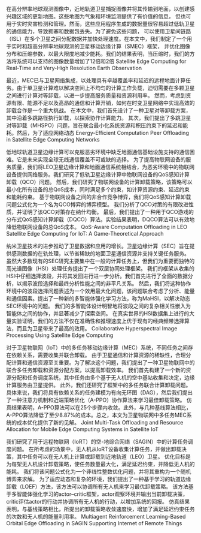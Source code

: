 在高分辨率地球观测图像中，近地轨道卫星捕捉图像并将其传输到地面，以创建感兴趣区域的更新地图。这些地图为气象和环境监测提供了有价值的信息，
但也可用于实时灾害检测和管理。然而，这些应用程序生成的数据量很容易超过低轨卫星的通信能力，导致拥塞和数据包丢失。为了避免这些问题，
可以使用卫星间链路（ISL）在多个卫星之间分配数据并加快处理速度。在本文中，我们制定了一个用于实时和超高分辨率地球观测的卫星移动边缘计算（SMEC）框架，
并优化图像分布和压缩参数，以最大限度地减少能耗。我们的结果表明，当压缩时，我们的方法将系统可以支持的图像数量增加了12倍和2倍
Satellite Edge Computing for Real-Time and Very-High Resolution Earth Observation

最近，MEC已与卫星网络集成，以处理具有卓越覆盖率和延迟的远程地面计算任务。由于单卫星计算难以解决空间上不均匀的计算工作负载，迫切需要在多颗卫星之间进行计算对等卸载，以进一步提高服务质量和资源利用率。
然而，考虑到资源有限、能源不足以及高昂的通信和计算开销，如何在时变卫星网络中实现高效的卸载合作是一个重大挑战。
在本文中，我们首先设计了一种卫星对等卸载方案，其中沿着多跳路径执行卸载，以探索协作计算能力。
其次，我们提出了多跳卫星对等卸载（MHSPO）问题，旨在联合最小化系统资源和积压约束下的延迟和能耗。然后，为了适应网络动态
Energy-Efficient Computation Peer Offloading in Satellite Edge Computing Networks

低地球轨道卫星边缘计算可以克服恶劣环境中缺乏地面通信基础设施支持的通信困难。它是未来实现全球无线通信覆盖不可或缺的选择。
为了提高物联网设备的服务质量，我们将LEO卫星边缘计算和地面通信系统相结合，为恶劣环境中的物联网设备提供网络服务。我们研究了低轨卫星边缘计算中物联网设备的QoS感知计算卸载（QCO）问题。
然后，我们研究了物联网设备的计算卸载策略，该策略可以最小化所有设备的总QoS成本，同时满足多个约束，如计算资源约束、延迟约束和能耗约束。
基于物联网设备之间的非合作竞争博弈，我们将QoS感知计算卸载问题公式化为一个名为QCO博弈的博弈模型。
我们分析了QCO对策的有限改进性质，并证明了该QCO对策存在纳什均衡。
最后，我们提出了一种用于QCO游戏的分布式QoS感知计算卸载（DQCO）算法。实验结果表明，DQCO算法可以有效地降低物联网设备的总QoS成本。
QoS-Aware Computation Offloading in LEO Satellite Edge Computing for IoT: A Game-Theoretical Approach

纳米卫星技术的进步推动了卫星数据和应用的增长。卫星边缘计算（SEC）旨在提供感测数据的在轨处理，以节省稀缺的地面卫星通信资源并支持关键任务服务。
虽然大多数现有的SEC研究主要集中在一般的计算任务上，但我们为重要而独特的高光谱图像（HSI）处理任务提出了一个双层协同处理框架。
我们的框架从收集的HSI中仔细选择波段，并将其发回进行进一步分析。我们首先进行了全面的数据分析，以揭示波段选择和最终分析性能之间的非平凡关系。
然后，我们将这种协作环境中的波段选择问题表述为一个效用最大化问题，该问题联合考虑了分析、能量和通信因素。提出了一种新的多智能体强化学习方法，称为MaHSI，以解决动态SEC环境中的问题。
我们的多智能体设计明智地将波段之间的复杂相关性嵌入为智能体之间的协作，并显著减少了探索空间。
在真实世界的HSI数据集上进行的大量实验证明，我们的方法不仅在准确性和推理速度上优于现有的经典频带选择算法，而且为卫星带来了最高的效用。
Collaborative Hyperspectral Image Processing Using Satellite Edge Computing

对于卫星物联网（IoT）中的多任务移动边缘计算（MEC）系统，不同任务之间存在依赖关系，需要收集并联合卸载。
由于卫星通信和计算资源的稀缺性，合理分配计算和通信资源至关重要。为了解决这个问题，我们提出了一种卫星物联网中的联合多任务卸载和资源分配方案，以提高卸载效率。
我们首先构建了一个新的资源分配和任务调度系统，其中任务由多个基于无人机的空中基站收集和决定，边缘计算服务由卫星提供。
此外，我们还研究了框架中的多任务联合计算卸载问题。具体来说，我们将具有依赖关系的任务建模为有向无环图（DAG），然后我们提出了一种注意力机制和近端策略优化（A-PPO）协作算法来学习最佳卸载策略。
仿真结果表明，A-PPO算法可以在25个步骤内收敛。此外，与几种基线算法相比，A-PPO算法降低了至少8.87%的成本。总之，本文为卫星物联网中多任务MEC系统的成本优化提供了新的见解。
Joint Multi-Task Offloading and Resource Allocation for Mobile Edge Computing Systems in Satellite IoT

我们研究了用于远程物联网（IoRT）的空-地综合网络（SAGIN）中的计算任务调度问题。
在所考虑的场景中，无人机从IoRT设备收集计算任务，并做出卸载决策，其中任务可以在无人机上计算或卸载到近地轨道（LEO）卫星。
优化目标是为每架无人机设计卸载策略，使任务数量最大化，满足延迟约束，并降低无人机的能耗。
我们将该问题公式化为一个非线性整数优化问题，并将其重构为一个随机博弈来求解。
为了适应动态和复杂的环境，我们提出了一种基于学习的轨道边缘卸载（LOEF）方法，该方法可以协调所有无人机来学习最优卸载策略。
该方法基于多智能体强化学习的actor–critic框架，actor观察环境并输出当前卸载决策，critic评估actor的行动并协调所有无人机的行动，以增加系统的回报。
仿真结果表明，与基线策略相比，所提出的卸载策略收敛速度快，增加了满足延迟约束任务的次数和无人机的能量利用率。
Multiagent Reinforcement Learning-Based Orbital Edge Offloading in SAGIN Supporting Internet of Remote Things
